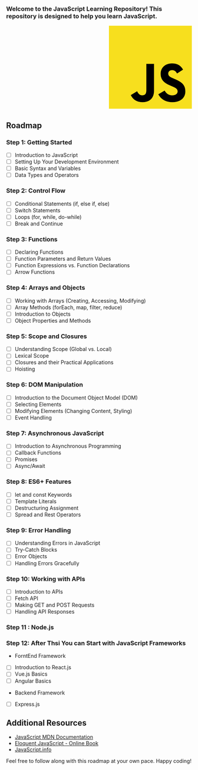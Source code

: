 

### Welcome to the JavaScript Learning Repository! This repository is designed to help you learn JavaScript.

<div align="right">
  <img src="download.png" alt="JavaScript Image">
</div>

## Roadmap

### Step 1: Getting Started
- [ ] Introduction to JavaScript
- [ ] Setting Up Your Development Environment
- [ ] Basic Syntax and Variables
- [ ] Data Types and Operators

### Step 2: Control Flow
- [ ] Conditional Statements (if, else if, else)
- [ ] Switch Statements
- [ ] Loops (for, while, do-while)
- [ ] Break and Continue

### Step 3: Functions
- [ ] Declaring Functions
- [ ] Function Parameters and Return Values
- [ ] Function Expressions vs. Function Declarations
- [ ] Arrow Functions

### Step 4: Arrays and Objects
- [ ] Working with Arrays (Creating, Accessing, Modifying)
- [ ] Array Methods (forEach, map, filter, reduce)
- [ ] Introduction to Objects
- [ ] Object Properties and Methods

### Step 5: Scope and Closures
- [ ] Understanding Scope (Global vs. Local)
- [ ] Lexical Scope
- [ ] Closures and their Practical Applications
- [ ] Hoisting

### Step 6: DOM Manipulation
- [ ] Introduction to the Document Object Model (DOM)
- [ ] Selecting Elements
- [ ] Modifying Elements (Changing Content, Styling)
- [ ] Event Handling

### Step 7: Asynchronous JavaScript
- [ ] Introduction to Asynchronous Programming
- [ ] Callback Functions
- [ ] Promises
- [ ] Async/Await

### Step 8: ES6+ Features
- [ ] let and const Keywords
- [ ] Template Literals
- [ ] Destructuring Assignment
- [ ] Spread and Rest Operators

### Step 9: Error Handling
- [ ] Understanding Errors in JavaScript
- [ ] Try-Catch Blocks
- [ ] Error Objects
- [ ] Handling Errors Gracefully

### Step 10: Working with APIs
- [ ] Introduction to APIs
- [ ] Fetch API
- [ ] Making GET and POST Requests
- [ ] Handling API Responses

### Step 11 : Node.js

### Step 12: After Thsi You can Start with  JavaScript Frameworks 
- ForntEnd Framework
- [ ] Introduction to React.js
- [ ] Vue.js Basics
- [ ] Angular Basics

- Backend Framework
- [ ] Express.js

## Additional Resources
- [JavaScript MDN Documentation](https://developer.mozilla.org/en-US/docs/Web/JavaScript)
- [Eloquent JavaScript - Online Book](https://eloquentjavascript.net/)
- [JavaScript.info](https://javascript.info/)

Feel free to follow along with this roadmap at your own pace. Happy coding!

